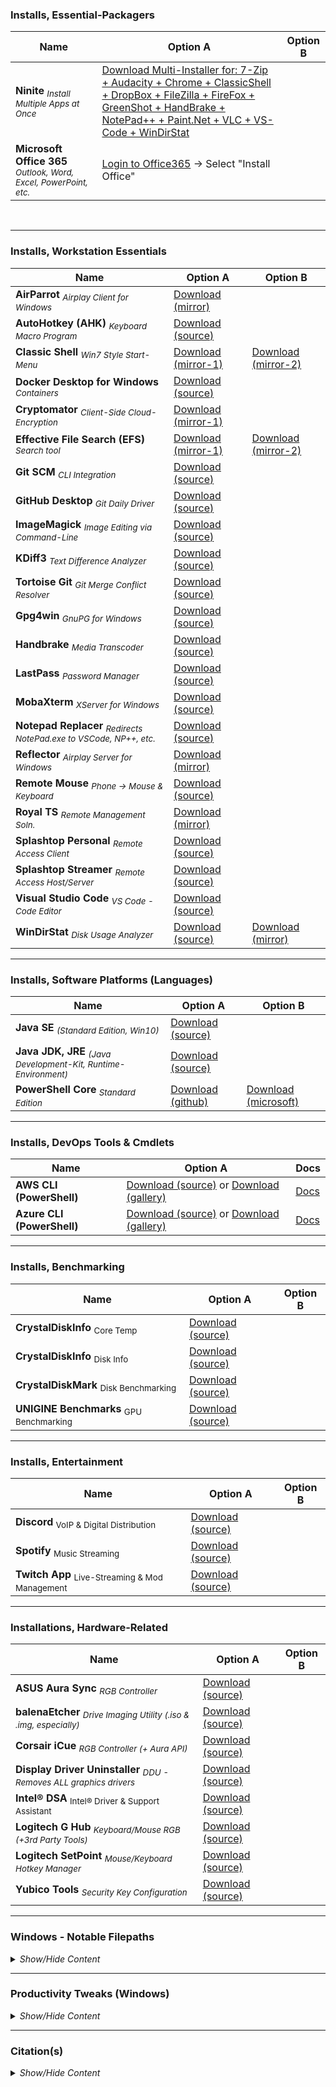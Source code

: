 <!-- ------------------------------------------------------------ ---

This file (on GitHub):

	https://github.com/mcavallo-git/Coding/tree/master/windows#workstation-installs

--- ------------------------------------------------------------- -->

<h3 id="multi-app-installs">Installs, Essential-Packagers</h3>

Name | Option A | Option B
--- | --- | ---
**Ninite** <sub>*Install Multiple Apps at Once*</sub> | [Download Multi-Installer for: 7-Zip + Audacity + Chrome + ClassicShell + DropBox + FileZilla + FireFox + GreenShot + HandBrake + NotePad++ + Paint.Net + VLC + VS-Code + WinDirStat](https://ninite.com/7zip-audacity-chrome-classicstart-dropbox-filezilla-firefox-greenshot-handbrake-notepadplusplus-paint.net-vlc-vscode-windirstat/) |
**Microsoft Office 365** <sub>*Outlook, Word, Excel, PowerPoint, etc.*</sub> | [Login to Office365](https://www.office.com/) → Select "Install Office" |

<br /><hr />


<!-- ------------------------------------------------------------ -->
<h3 id="workstation-installs">Installs, Workstation Essentials</h3>

Name | Option A | Option B
--- | --- | ---
**AirParrot** <sub>*Airplay Client for Windows*</sub> | [Download (mirror)](https://www.airsquirrels.com/airparrot/download/) |
**AutoHotkey (AHK)** <sub>*Keyboard Macro Program*</sub> | [Download (source)](https://www.autohotkey.com/download/ahk-install.exe) |
**Classic Shell** <sub>*Win7 Style Start-Menu*</sub> | [Download (mirror-1)](https://www.softpedia.com/get/Desktop-Enhancements/Shell-Replacements/Classic-Shell.shtml) | [Download (mirror-2)](https://www.fosshub.com/Classic-Shell.html)
**Docker Desktop for Windows** <sub>*Containers*</sub> | [Download (source)](https://download.docker.com/win/stable/Docker%20for%20Windows%20Installer.exe) |
**Cryptomator** <sub>*Client-Side Cloud-Encryption*</sub> | [Download (mirror-1)](https://cryptomator.org/downloads/#winDownload) |
**Effective File Search (EFS)** <sub>*Search tool*</sub> | [Download (mirror-1)](https://www.softpedia.com/get/System/File-Management/Effective-File-Search.shtml#download) | [Download (mirror-2)](https://effective-file-search.en.lo4d.com/download)
**Git SCM** <sub>*CLI Integration*</sub> | [Download (source)](https://git-scm.com/download/win) |
**GitHub Desktop** <sub>*Git Daily Driver*</sub> | [Download (source)](https://desktop.github.com) |
**ImageMagick** <sub>*Image Editing via Command-Line*</sub> | [Download (source)](https://www.imagemagick.org/script/download.php#windows) |
**KDiff3** <sub>*Text Difference Analyzer*</sub> | [Download (source)](https://sourceforge.net/projects/kdiff3/) |
**Tortoise Git** <sub>*Git Merge Conflict Resolver*</sub> | [Download (source)](https://tortoisegit.org/download) |
**Gpg4win** <sub>*GnuPG for Windows*</sub> | [Download (source)](https://www.gpg4win.org/thanks-for-download.html) |
**Handbrake** <sub>*Media Transcoder*</sub> | [Download (source)](https://handbrake.fr/) |
**LastPass** <sub>*Password Manager*</sub> | [Download (source)](https://lastpass.com/download) |
**MobaXterm** <sub>*XServer for Windows*</sub> | [Download (source)](https://mobaxterm.mobatek.net/download-home-edition.html) |
**Notepad Replacer** <sub>*Redirects NotePad.exe to VSCode, NP++, etc.*</sub> | [Download (source)](https://www.binaryfortress.com/NotepadReplacer/Download/) |
**Reflector** <sub>*Airplay Server for Windows*</sub> | [Download (mirror)](https://www.airsquirrels.com/reflector) |
**Remote Mouse** <sub>*Phone &rarr; Mouse & Keyboard*</sub> | [Download (source)](https://www.remotemouse.net/downloads/RemoteMouse.exe) |
**Royal TS** <sub>*Remote Management Soln.*</sub> | [Download (mirror)](https://www.royalapps.com/ts/win/download) |
**Splashtop Personal** <sub>*Remote Access Client*</sub> | [Download (source)](https://www.splashtop.com/downloadstart?product=stp&platform=windows-client) |
**Splashtop Streamer** <sub>*Remote Access Host/Server*</sub> | [Download (source)](https://www.splashtop.com/downloadstart?platform=windows) |
**Visual Studio Code** <sub>*VS Code - Code Editor*</sub> | [Download (source)](https://code.visualstudio.com/download) |
**WinDirStat** <sub>*Disk Usage Analyzer*</sub> | [Download (source)](https://windirstat.net/download.html) | [Download (mirror)](https://www.fosshub.com/WinDirStat.html) |

<hr />


<!-- ------------------------------------------------------------ -->
<h3 id="software-platform">Installs, Software Platforms (Languages)</h3>

Name | Option A | Option B
--- | --- | ---
**Java SE** <sub>*(Standard Edition, Win10)*</sub> | [Download (source)](https://www.java.com/en/download/win10.jsp) |
**Java JDK, JRE** <sub>*(Java Development-Kit, Runtime-Environment)*</sub> | [Download (source)](https://www.oracle.com/technetwork/java/javase/downloads/index.html) |
**PowerShell Core** <sub>*Standard Edition*</sub> | [Download (github)](https://github.com/PowerShell/PowerShell#get-powershell) | [Download (microsoft)](https://docs.microsoft.com/en-us/powershell/scripting/install/installing-powershell-core-on-linux) |

<hr />


<!-- ------------------------------------------------------------ -->
<h3>Installs, DevOps Tools & Cmdlets</h3>

Name | Option A | Docs
--- | --- | ---
**AWS CLI (PowerShell)** | [Download (source)](https://aws.amazon.com/powershell) or [Download (gallery)](https://www.powershellgallery.com/packages/AWSPowerShell) | [Docs](https://docs.aws.amazon.com/powershell/latest/reference/Index.html)
**Azure CLI (PowerShell)** | [Download (source)](https://aka.ms/installazurecliwindows) or [Download (gallery)](https://www.powershellgallery.com/packages/az) | [Docs](https://docs.microsoft.com/en-us/cli/azure/reference-index)

<hr />


<!-- ------------------------------------------------------------ -->
<h3>Installs, Benchmarking</h3>

Name | Option A | Option B
--- | --- | ---
**CrystalDiskInfo** <sub>Core Temp</sub> | [Download (source)](https://www.alcpu.com/CoreTemp/) |
**CrystalDiskInfo** <sub>Disk Info</sub> | [Download (source)](https://crystalmark.info/en/download/) |
**CrystalDiskMark** <sub>Disk Benchmarking</sub> | [Download (source)](https://crystalmark.info/en/download/) |
**UNIGINE Benchmarks** <sub>GPU Benchmarking</sub> | [Download (source)](https://benchmark.unigine.com/) |


<hr />


<!-- ------------------------------------------------------------ -->
<h3>Installs, Entertainment</h3>

Name | Option A | Option B
--- | --- | ---
**Discord** <sub>VoIP & Digital Distribution</sub> | [Download (source)](https://discordapp.com/download) |
**Spotify** <sub>Music Streaming</sub> | [Download (source)](https://www.spotify.com/us/download/other/) |
**Twitch App** <sub>Live-Streaming & Mod Management</sub> | [Download (source)](https://twitch.tv/downloads) |

<hr />


<!-- ------------------------------------------------------------ -->
<h3 id="hardware-installs">Installations, Hardware-Related</h3>

Name | Option A | Option B
--- | --- | ---
**ASUS Aura Sync** <sub>*RGB Controller*</sub> | [Download (source)](https://www.asus.com/campaign/aura/us/download.html) |
**balenaEtcher** <sub>*Drive Imaging Utility (.iso & .img, especially)*</sub> | [Download (source)](https://www.balena.io/etcher/) |
**Corsair iCue** <sub>*RGB Controller (+ Aura API)*</sub> | [Download (source)](https://www.corsair.com/us/en/downloads) |
**Display Driver Uninstaller** <sub>*DDU -  Removes ALL graphics drivers*</sub> | [Download (source)](https://www.guru3d.com/files-details/display-driver-uninstaller-download.html) |
**Intel® DSA** <sub>Intel® Driver & Support Assistant</sub> | [Download (source)](https://www.intel.com/content/www/us/en/support/detect.html) |
**Logitech G Hub** <sub>*Keyboard/Mouse RGB (+3rd Party Tools)*</sub> | [Download (source)](https://support.logi.com/hc/en-us/articles/360025298133) |
**Logitech SetPoint** <sub>*Mouse/Keyboard Hotkey Manager*</sub> | [Download (source)](http://support.logitech.com/software/setpoint) |
**Yubico Tools** <sub>*Security Key Configuration*</sub> | [Download (source)](https://www.yubico.com/products/services-software/download/) |

<hr />


<!-- ------------------------------------------------------------ -->
<h3>Windows - Notable Filepaths</h3>
<details><summary><i>Show/Hide Content</i></summary>
<p>

Purpose | Filepath
--- | ---
**Pinned Items** <sub>*Win10 Taskbar (Stock)*</sub> | ```%APPDATA%\Microsoft\Internet Explorer\Quick Launch\User Pinned\TaskBar```
**Pinned Items** <sub>*Classic Shell (App)*</sub> | ```%USERPROFILE%\AppData\Roaming\ClassicShell\Pinned```
**Startup Items** <sub>*Win10 (Current User)*</sub> | ```%APPDATA%\Microsoft\Windows\Start Menu\Programs\Startup```
**Startup Items** <sub>*Win10 (All Users)*</sub> | ```%PROGRAMDATA%\Microsoft\Windows\Start Menu\Programs\StartUp```

</p>
</details>
<hr />

<!-- ------------------------------------------------------------ -->

<h3>Productivity Tweaks (Windows)</h3>
<details><summary><i>Show/Hide Content</i></summary>
<p>

### Taskbar (Bottom Bar)
##### Unpin Edge, Unpin MS-Store, Hide Cortana, Hide People, Hide Ink, Hide Task-View Button

***
### Notifications (Bottom Right)
##### Right Click &rarr; Don't show number of new notifications

***
### Put Recycle-Bin on Start-Menu, Remove from Desktop
##### Drag & drop the Recycle Bin from the Desktop into the Start Menu -> Right-click & rename the new shortcut from "Recycle Bin - Shortcut" to "Recycle Bin"
##### Start Menu -> type "desktop icon" -> Select "Themes and Related Settings" -> On the right, select "desktop icon settings" -> uncheck "Recycle Bin" -> Hit "Ok"

***
### Show Hidden Files/Folders, Show File Extensions
##### Start Menu -> type "hidd" -> select "Show hidden files and folders"
###### Enable "Show hidden files and folders
###### Disable "Hide empty drives"
###### Disable "Hide extensions for known file types"
###### Enable "Show libraries" (bottom)
##### Select tab "General" (top)
###### Disable "Show recently used files in Quick Access" (bottom)
###### Disable "Show frequently used folders in Quick Access" (bottom)

***
### Log-into Microsoft Account (personal) to perform ongoing syncs of settings (unless you have a GPO from Office365 Work/School account locking it down)
##### Start Menu -> type "sync" -> select "Sync your settings" -> turn on "Sync settings"

***
### Turn off Notifications
##### Start Menu -> type "notif" -> select "Notifications & action settings" -> disable everything on the first page

***
### Change Power Settings
##### Start Menu -> type "power" -> select "Power & sleep"
##### set "Screen" to turn off after 30 min/30 min
##### set "Sleep" on battery to 1 hour / Never for plugged-in
##### click "additional power settings" (right side) -> "change plan settings" -> "change advanced power settings"
###### "Hard disk" -> "Turn off hard disk after" to 0/0 (Never/Never)
###### "Sleep" -> "Hibernate after" -> 0/0 (Never/Never)
###### "Graphics" -> "Plugged in" -> "Maximum Performance"
###### "Power buttons and lid" -> "lid close action" -> "do nothing" -> power/sleep button -> "sleep"
###### "Processor power management" -> "Maximum processor state" -> 99% / 99% (note: intentionally disabling hyperthreading)
###### select "Ok" 

***
### Remove Recent Items
##### Start Menu -> type "recent" -> select "Show recently opened items in Jump Lists on Start or on the taskbar" -> disable everything on the first page

***
### Enable ClearType
##### Start Menu -> type "clear" -> select "Adjust ClearType text" -> Enable ClearType and click next through all the screens until complete

</p>
</details>

<!-- ------------------------------------------------------------ -->

***
<h3>Citation(s)</h3>
<details><summary><i>Show/Hide Content</i></summary>
<p>

* ###### reddit.com  |  "What application do you always install on your computer and recommend to everyone?"  |  https://www.reddit.com/r/AskReddit/comments/4g5sl1/what_application_do_you_always_install_on_your/

* ###### reddit.com  |  "[List] Essential Software for your Windows PC"  |  https://www.reddit.com/r/software/comments/8tx8w7/list_essential_software_for_your_windows_pc/

</p>
</details>

<!-- ------------------------------------------------------------ -->
